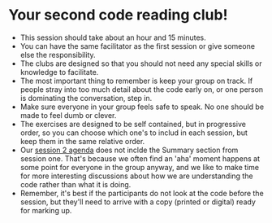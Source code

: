 # Your second code reading club!

* This session should take about an hour and 15 minutes.
* You can have the same facilitator as the first session or give someone else the responsibility.
* The clubs are designed so that you should not need any special skills or knowledge to facilitate.
* The most important thing to remember is keep your group on track. If people stray into too much detail about the code early on, or one person is dominating the conversation, step in.
* Make sure everyone in your group feels safe to speak. No one should be made to feel dumb or clever.
* The exercises are designed to be self contained, but in progressive order, so you can choose which one's to includ in each session, but keep them in the same relative order.
* Our [session 2 agenda](https://github.com/CodeReadingClubs/Resources/blob/trunk/StarterKit/Session2/agenda.md) does not inclde the Summary section from session one. That's because we often find an 'aha' moment happens at some point for everyone in the group anyway, and we like to make time for more interesting discussions about how we are understanding the code rather than what it is doing.
* Remember, it's best if the participants do not look at the code before the session, but they'll need to arrive with a copy (printed or digital) ready for marking up.
